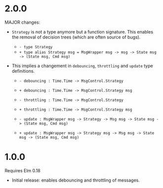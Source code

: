 # 2.0.0

MAJOR changes:

* `Strategy` is not a type anymore but a function signature.
  This enables the removal of decision trees (which are often source of bugs).
  * `- type Strategy`
  * `+ type alias Strategy msg = MsgWrapper msg -> msg -> State msg -> (State msg, Cmd msg)`

* This implies a changement in `debouncing`, `throttling` and `update` type definitions.
  * `- debouncing : Time.Time -> MsgControl.Strategy`
  * `+ debouncing : Time.Time -> MsgControl.Strategy msg`

  * `- throttling : Time.Time -> MsgControl.Strategy`
  * `+ throttling : Time.Time -> MsgControl.Strategy msg`

  * `- update : MsgWrapper msg -> Strategy -> Msg msg -> State msg -> (State msg, Cmd msg)`
  * `+ update : MsgWrapper msg -> Strategy msg -> Msg msg -> State msg -> (State msg, Cmd msg)`


# 1.0.0

Requires Elm 0.18

* Initial release: enables debouncing and throttling of messages.
